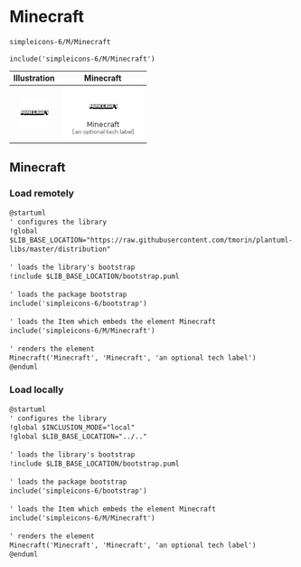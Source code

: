 # Minecraft


```text
simpleicons-6/M/Minecraft
```

```text
include('simpleicons-6/M/Minecraft')
```



| Illustration | Minecraft |
| :---: | :---: |
| ![illustration for Illustration](../../simpleicons-6/M/Minecraft.png) | ![illustration for Minecraft](../../simpleicons-6/M/Minecraft.Local.png) |




## Minecraft

### Load remotely
```plantuml
@startuml
' configures the library
!global $LIB_BASE_LOCATION="https://raw.githubusercontent.com/tmorin/plantuml-libs/master/distribution"

' loads the library's bootstrap
!include $LIB_BASE_LOCATION/bootstrap.puml

' loads the package bootstrap
include('simpleicons-6/bootstrap')

' loads the Item which embeds the element Minecraft
include('simpleicons-6/M/Minecraft')

' renders the element
Minecraft('Minecraft', 'Minecraft', 'an optional tech label')
@enduml
```

### Load locally
```plantuml
@startuml
' configures the library
!global $INCLUSION_MODE="local"
!global $LIB_BASE_LOCATION="../.."

' loads the library's bootstrap
!include $LIB_BASE_LOCATION/bootstrap.puml

' loads the package bootstrap
include('simpleicons-6/bootstrap')

' loads the Item which embeds the element Minecraft
include('simpleicons-6/M/Minecraft')

' renders the element
Minecraft('Minecraft', 'Minecraft', 'an optional tech label')
@enduml
```

